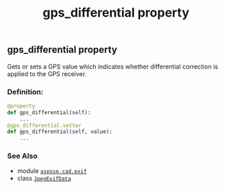 ﻿---
title: gps_differential property
second_title: Aspose.CAD for Python via .NET API References
description: 
type: docs
weight: 570
url: /python-net/aspose.cad.exif/jpegexifdata/gps_differential/
is_root: false
---

## gps_differential property


Gets or sets a GPS value which indicates whether differential correction is applied to the GPS receiver.
### Definition:
```python
@property
def gps_differential(self):
    ...
@gps_differential.setter
def gps_differential(self, value):
    ...
```

### See Also
* module [`aspose.cad.exif`](../../)
* class [`JpegExifData`](/cad/python-net/aspose.cad.exif/jpegexifdata)
